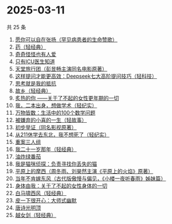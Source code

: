 # 2025-03-11

共 25 条

<!-- BEGIN WEREAD -->
<!-- 最后更新时间 2025-03-11 03:20:02 +0800 -->
1. [愿你可以自在张扬（罕见病患者的生命赞歌）](https://weread.qq.com/web/bookDetail/866324f0813ab9b70g013cde)
1. [药（轻经典）](https://weread.qq.com/web/bookDetail/30c32830813ab9bd2g01636c)
1. [奇奇怪怪也有人爱](https://weread.qq.com/web/bookDetail/86732840813ab9b89g01795b)
1. [只有ICU医生知道](https://weread.qq.com/web/bookDetail/786321f0813ab9b25g019ee9)
1. [天堂旅行团（彭昱畅主演同名电影原著）](https://weread.qq.com/web/bookDetail/1cc32510726d716d1cc2484)
1. [这样提问才能更高效：Deepseek七大高阶提问技巧（轻科技）](https://weread.qq.com/web/bookDetail/94b328e0813ab9bacg01739a)
1. [思考就是我的抵抗](https://weread.qq.com/web/bookDetail/67432d00813ab9baag014be2)
1. [故乡（轻经典）](https://weread.qq.com/web/bookDetail/76f32920813ab9babg019619)
1. [炙热的你 ——关于了不起的女性更年期的一切](https://weread.qq.com/web/bookDetail/f5432f40813ab7c54g01906d)
1. [我，二本出身，想做学术（轻纪实）](https://weread.qq.com/web/bookDetail/70d326c0813ab9b77g019434)
1. [万物皆数：生活中的100个数学问题](https://weread.qq.com/web/bookDetail/fef32670813ab9ba3g0115bf)
1. [被嫌弃的小喜的一生（轻故事）](https://weread.qq.com/web/bookDetail/aad32a80813ab9b97g011d75)
1. [初步举证（同名影视原著）](https://weread.qq.com/web/bookDetail/c9c320a0813ab9b5ag0108e8)
1. [从211休学去东北，我不想死了（轻纪实）](https://weread.qq.com/web/bookDetail/21b32e00813ab9b90g0112a9)
1. [重案三人组](https://weread.qq.com/web/bookDetail/3ba32530813ab9b07g01863c)
1. [我二十一岁那年（轻经典）](https://weread.qq.com/web/bookDetail/f5c32c10813ab9bacg011aa0)
1. [油炸绿番茄](https://weread.qq.com/web/bookDetail/a3e32780813ab99c2g015bf4)
1. [我是猫咪侦探：负责寻找你丢失的猫](https://weread.qq.com/web/bookDetail/fe832bc0813ab9b26g010627)
1. [平原上的摩西（周冬雨、刘昊然主演《平原上的火焰》原著）](https://weread.qq.com/web/bookDetail/47332c70813ab6dc8g01675b)
1. [当年不肯嫁东风（古代版傲慢与偏见，《小楼一夜听春雨》姊妹篇）](https://weread.qq.com/web/bookDetail/94a32e30813ab9b49g015193)
1. [身体由我：关于了不起的女性身体的一切](https://weread.qq.com/web/bookDetail/40532900813ab6d91g013420)
1. [白马啸西风（轻经典）](https://weread.qq.com/web/bookDetail/fc232c10813ab9ba1g015bf8)
1. [皮一下很开心：大师式幽默](https://weread.qq.com/web/bookDetail/2b532970813ab9aadg01556b)
1. [唐诗光明顶](https://weread.qq.com/web/bookDetail/d8f32830813ab9b7fg01549b)
1. [越女剑（轻经典）](https://weread.qq.com/web/bookDetail/e9f32480813ab9bacg01259a)
<!-- END WEREAD -->